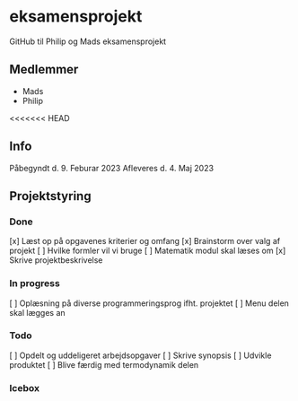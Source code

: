 # eksamensprojekt
GitHub til Philip og Mads eksamensprojekt

## Medlemmer 
- Mads 
- Philip 

<<<<<<< HEAD
## Info 
Påbegyndt d. 9. Feburar 2023
Afleveres d. 4. Maj 2023

## Projektstyring 

### Done 
[x] Læst op på opgavenes kriterier og omfang 
[x] Brainstorm over valg af projekt 
[ ] Hvilke formler vil vi bruge 
[ ] Matematik modul skal læses om
[x] Skrive projektbeskrivelse 

### In progress 
[ ] Oplæsning på diverse programmeringsprog ifht. projektet 
[ ] Menu delen skal lægges an 

### Todo
[ ] Opdelt og uddeligeret arbejdsopgaver 
[ ] Skrive synopsis 
[ ] Udvikle produktet
[ ] Blive færdig med termodynamik delen 

### Icebox 
